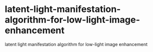 # latent-light-manifestation-algorithm-for-low-light-image-enhancement
latent light manifestation algorithm for low-light image enhancement
